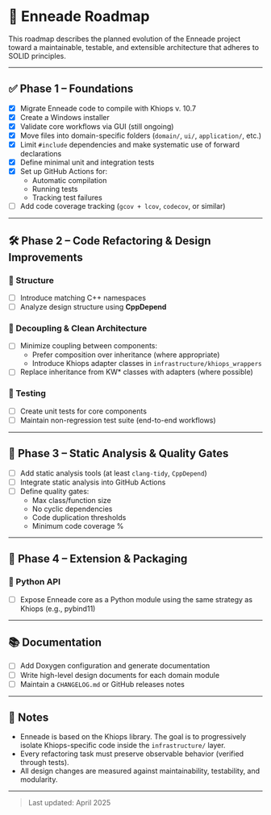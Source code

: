 # 🧭 Enneade Roadmap

This roadmap describes the planned evolution of the Enneade project toward a maintainable, testable, and extensible architecture that adheres to SOLID principles.

---

## ✅ Phase 1 – Foundations

- [x] Migrate Enneade code to compile with Khiops v. 10.7
- [x] Create a Windows installer 
- [x] Validate core workflows via GUI (still ongoing)
- [x] Move files into domain-specific folders (`domain/`, `ui/`, `application/`, etc.)
- [x] Limit `#include` dependencies and make systematic use of forward declarations
- [x] Define minimal unit and integration tests
- [x] Set up GitHub Actions for:
  - Automatic compilation
  - Running tests
  - Tracking test failures
- [ ] Add code coverage tracking (`gcov + lcov`, `codecov`, or similar)

---

## 🛠️ Phase 2 – Code Refactoring & Design Improvements

### 🔁 Structure
- [ ] Introduce matching C++ namespaces
- [ ] Analyze design structure using **CppDepend**

### 🧱 Decoupling & Clean Architecture
- [ ] Minimize coupling between components:
  - Prefer composition over inheritance (where appropriate)
  - Introduce Khiops adapter classes in `infrastructure/khiops_wrappers`
- [ ] Replace inheritance from KW* classes with adapters (where possible)

### 🧪 Testing
- [ ] Create unit tests for core components
- [ ] Maintain non-regression test suite (end-to-end workflows)

---

## 🧹 Phase 3 – Static Analysis & Quality Gates

- [ ] Add static analysis tools (at least `clang-tidy`, `CppDepend`)
- [ ] Integrate static analysis into GitHub Actions
- [ ] Define quality gates:
  - Max class/function size
  - No cyclic dependencies
  - Code duplication thresholds
  - Minimum code coverage %

---

## 🚀 Phase 4 – Extension & Packaging

### 🔬 Python API
- [ ] Expose Enneade core as a Python module using the same strategy as Khiops (e.g., pybind11)

---

## 📚 Documentation

- [ ] Add Doxygen configuration and generate documentation
- [ ] Write high-level design documents for each domain module
- [ ] Maintain a `CHANGELOG.md` or GitHub releases notes

---

## 🧩 Notes

- Enneade is based on the Khiops library. The goal is to progressively isolate Khiops-specific code inside the `infrastructure/` layer.
- Every refactoring task must preserve observable behavior (verified through tests).
- All design changes are measured against maintainability, testability, and modularity.

---

> Last updated: April 2025